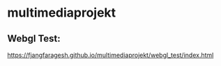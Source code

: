 # multimediaprojekt

## Webgl Test:
https://fjangfaragesh.github.io/multimediaprojekt/webgl_test/index.html
